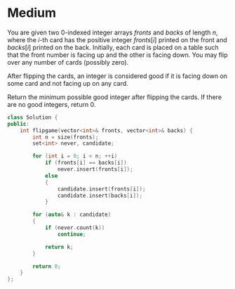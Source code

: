 # Medium

You are given two 0-indexed integer arrays $fronts$ and $backs$ of length $n$, where the $i$-th card has the positive integer $fronts[i]$ printed on the front and $backs[i]$ printed on the back. Initially, each card is placed on a table such that the front number is facing up and the other is facing down. You may flip over any number of cards (possibly zero).

After flipping the cards, an integer is considered good if it is facing down on some card and not facing up on any card.

Return the minimum possible good integer after flipping the cards. If there are no good integers, return $0$.

```cpp
class Solution {
public:
    int flipgame(vector<int>& fronts, vector<int>& backs) {
        int n = size(fronts);
        set<int> never, candidate;

        for (int i = 0; i < n; ++i)
            if (fronts[i] == backs[i])
                never.insert(fronts[i]);
            else
            {
                candidate.insert(fronts[i]);
                candidate.insert(backs[i]);
            }

        for (auto& k : candidate)
        {
            if (never.count(k))
                continue;

            return k;
        }

        return 0;
    }
};
```
